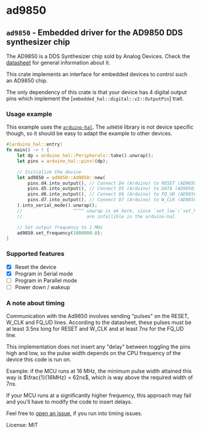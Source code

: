 # ad9850

## `ad9850` - Embedded driver for the AD9850 DDS synthesizer chip

The AD9850 is a DDS Synthesizer chip sold by Analog Devices. Check the [datasheet](https://www.analog.com/media/en/technical-documentation/data-sheets/AD9850.pdf) for general information about it.

This crate implements an interface for embedded devices to control such an AD9850 chip.

The only dependency of this crate is that your device has 4 digital output pins which implement the [`embedded_hal::digital::v2::OutputPin`] trait.

### Usage example

This example uses the [`arduino-hal`](https://github.com/Rahix/avr-hal). The `ad9850` library is not device specific though, so
it should be easy to adapt the example to other devices.

```rust
#[arduino_hal::entry]
fn main() -> ! {
    let dp = arduino_hal::Peripherals::take().unwrap();
    let pins = arduino_hal::pins!(dp);

    // Initialize the device
    let ad9850 = ad9850::Ad9850::new(
        pins.d4.into_output(), // Connect D4 (Arduino) to RESET (AD9850)
        pins.d5.into_output(), // Connect D5 (Arduino) to DATA (AD9850)
        pins.d6.into_output(), // Connect D6 (Arduino) to FQ_UD (AD9850)
        pins.d7.into_output(), // Connect D7 (Arduino) to W_CLK (AD9850)
    ).into_serial_mode().unwrap();
    //                   ^^^^ unwrap is ok here, since `set_low`/`set_high`
    //                        are infallible in the arduino-hal.

    // Set output frequency to 1 MHz
    ad9850.set_frequency(1000000.0);
}
```

### Supported features

- [x] Reset the device
- [x] Program in Serial mode
- [ ] Program in Parallel mode
- [ ] Power down / wakeup

### A note about timing

Communication with the Ad9850 involves sending "pulses" on the
RESET, W_CLK and FQ_UD lines. According to the datasheet, these
pulses must be at least $3.5ns$ long for RESET and W_CLK and at
least $7ns$ for the FQ_UD line.

This implementation does not insert any "delay" between toggling
the pins high and low, so the pulse width depends on the CPU frequency
of the device this code is run on.

Example: if the MCU runs at 16 MHz, the minimum pulse width attained
this way is $\frac{1}{16MHz} = 62ns$, which is way above the
required width of $7ns$.

If your MCU runs at a significantly higher frequency, this approach
may fail and you'll have to modify the code to insert delays.

Feel free to [open an issue](https://github.com/nilclass/ad9850-rs/issues/new), if you run into timing issues.

License: MIT
